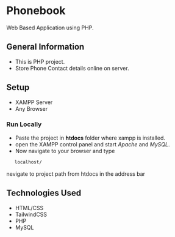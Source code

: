 
# Phonebook          

Web Based Application using PHP.

## General Information
- This is PHP project.
- Store Phone Contact details online on server.

## Setup
- XAMPP Server
- Any Browser

### Run Locally
- Paste the project in **htdocs** folder where xampp is installed.
- open the XAMPP control panel and start *Apache* and *MySQL*.
- Now navigate to your browser and type
```bash
   localhost/
``` 
nevigate to project path from htdocs in the address bar 


## Technologies Used
- HTML/CSS
- TailwindCSS
- PHP
- MySQL